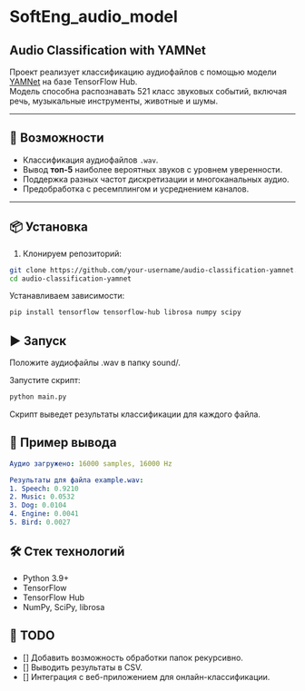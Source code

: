 # SoftEng_audio_model
## Audio Classification with YAMNet

Проект реализует классификацию аудиофайлов с помощью модели [YAMNet](https://tfhub.dev/google/yamnet/1) на базе TensorFlow Hub.  
Модель способна распознавать 521 класс звуковых событий, включая речь, музыкальные инструменты, животные и шумы.

---

## 🚀 Возможности
- Классификация аудиофайлов `.wav`.
- Вывод **топ-5** наиболее вероятных звуков с уровнем уверенности.
- Поддержка разных частот дискретизации и многоканальных аудио.
- Предобработка с ресемплингом и усреднением каналов.

---

## 📦 Установка

1. Клонируем репозиторий:
```bash
git clone https://github.com/your-username/audio-classification-yamnet.git
cd audio-classification-yamnet
```

Устанавливаем зависимости:

```bash
pip install tensorflow tensorflow-hub librosa numpy scipy
```

## ▶️ Запуск
Положите аудиофайлы .wav в папку sound/.

Запустите скрипт:

```bash
python main.py
```

Скрипт выведет результаты классификации для каждого файла.

## 📑 Пример вывода
```yaml
Аудио загружено: 16000 samples, 16000 Hz

Результаты для файла example.wav:
1. Speech: 0.9210
2. Music: 0.0532
3. Dog: 0.0104
4. Engine: 0.0041
5. Bird: 0.0027
```

## 🛠 Стек технологий
- Python 3.9+
- TensorFlow
- TensorFlow Hub
- NumPy, SciPy, librosa

## 📌 TODO
- [] Добавить возможность обработки папок рекурсивно.
- [] Выводить результаты в CSV.
- [] Интеграция с веб-приложением для онлайн-классификации.
